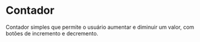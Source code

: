 # Contador
Contador simples que permite o usuário aumentar e diminuir um valor, com botões de incremento e decremento. 
